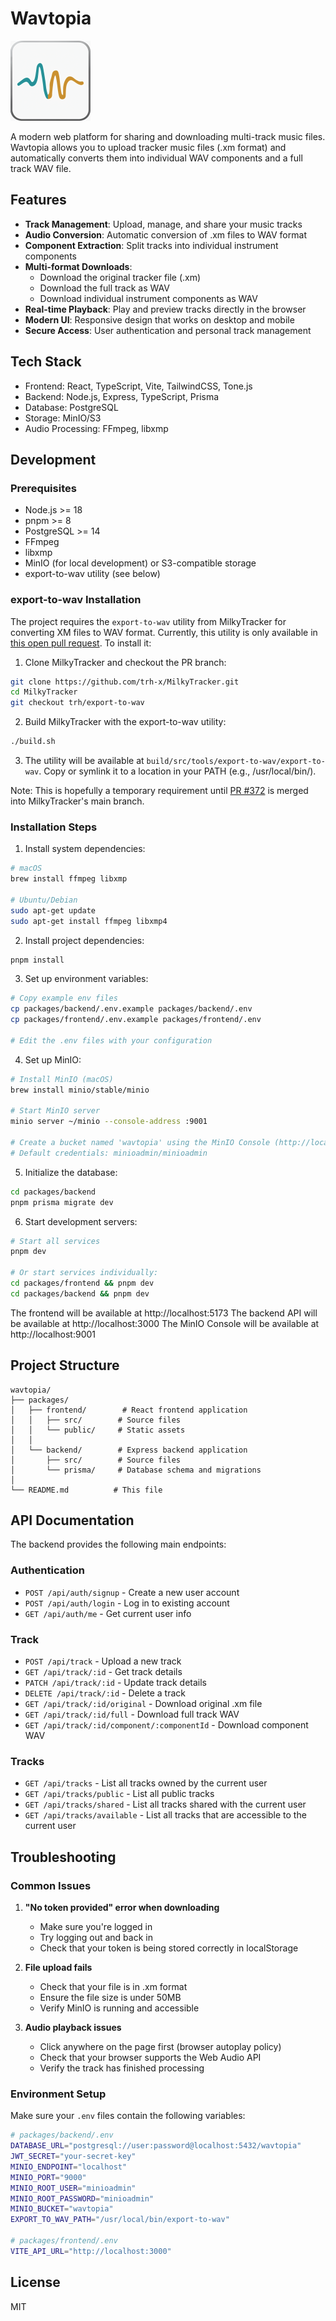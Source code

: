 # Wavtopia

<img src="wavtopia-icon.png" alt="Wavtopia Icon" width="128" height="128" />

A modern web platform for sharing and downloading multi-track music files. Wavtopia allows you to upload tracker music files (.xm format) and automatically converts them into individual WAV components and a full track WAV file.

## Features

- **Track Management**: Upload, manage, and share your music tracks
- **Audio Conversion**: Automatic conversion of .xm files to WAV format
- **Component Extraction**: Split tracks into individual instrument components
- **Multi-format Downloads**:
  - Download the original tracker file (.xm)
  - Download the full track as WAV
  - Download individual instrument components as WAV
- **Real-time Playback**: Play and preview tracks directly in the browser
- **Modern UI**: Responsive design that works on desktop and mobile
- **Secure Access**: User authentication and personal track management

## Tech Stack

- Frontend: React, TypeScript, Vite, TailwindCSS, Tone.js
- Backend: Node.js, Express, TypeScript, Prisma
- Database: PostgreSQL
- Storage: MinIO/S3
- Audio Processing: FFmpeg, libxmp

## Development

### Prerequisites

- Node.js >= 18
- pnpm >= 8
- PostgreSQL >= 14
- FFmpeg
- libxmp
- MinIO (for local development) or S3-compatible storage
- export-to-wav utility (see below)

### export-to-wav Installation

The project requires the `export-to-wav` utility from MilkyTracker for converting XM files to WAV format. Currently, this utility is only available in [this open pull request](https://github.com/milkytracker/MilkyTracker/pull/372). To install it:

1. Clone MilkyTracker and checkout the PR branch:

```bash
git clone https://github.com/trh-x/MilkyTracker.git
cd MilkyTracker
git checkout trh/export-to-wav
```

2. Build MilkyTracker with the export-to-wav utility:

```bash
./build.sh
```

3. The utility will be available at `build/src/tools/export-to-wav/export-to-wav`. Copy or symlink it to a location in your PATH (e.g., /usr/local/bin/).

Note: This is hopefully a temporary requirement until [PR #372](https://github.com/milkytracker/MilkyTracker/pull/372) is merged into MilkyTracker's main branch.

### Installation Steps

1. Install system dependencies:

```bash
# macOS
brew install ffmpeg libxmp

# Ubuntu/Debian
sudo apt-get update
sudo apt-get install ffmpeg libxmp4
```

2. Install project dependencies:

```bash
pnpm install
```

3. Set up environment variables:

```bash
# Copy example env files
cp packages/backend/.env.example packages/backend/.env
cp packages/frontend/.env.example packages/frontend/.env

# Edit the .env files with your configuration
```

4. Set up MinIO:

```bash
# Install MinIO (macOS)
brew install minio/stable/minio

# Start MinIO server
minio server ~/minio --console-address :9001

# Create a bucket named 'wavtopia' using the MinIO Console (http://localhost:9001)
# Default credentials: minioadmin/minioadmin
```

5. Initialize the database:

```bash
cd packages/backend
pnpm prisma migrate dev
```

6. Start development servers:

```bash
# Start all services
pnpm dev

# Or start services individually:
cd packages/frontend && pnpm dev
cd packages/backend && pnpm dev
```

The frontend will be available at http://localhost:5173
The backend API will be available at http://localhost:3000
The MinIO Console will be available at http://localhost:9001

## Project Structure

```
wavtopia/
├── packages/
│   ├── frontend/        # React frontend application
│   │   ├── src/        # Source files
│   │   └── public/     # Static assets
│   │
│   └── backend/        # Express backend application
│       ├── src/        # Source files
│       └── prisma/     # Database schema and migrations
│
└── README.md          # This file
```

## API Documentation

The backend provides the following main endpoints:

### Authentication

- `POST /api/auth/signup` - Create a new user account
- `POST /api/auth/login` - Log in to existing account
- `GET /api/auth/me` - Get current user info

### Track

- `POST /api/track` - Upload a new track
- `GET /api/track/:id` - Get track details
- `PATCH /api/track/:id` - Update track details
- `DELETE /api/track/:id` - Delete a track
- `GET /api/track/:id/original` - Download original .xm file
- `GET /api/track/:id/full` - Download full track WAV
- `GET /api/track/:id/component/:componentId` - Download component WAV

### Tracks

- `GET /api/tracks` - List all tracks owned by the current user
- `GET /api/tracks/public` - List all public tracks
- `GET /api/tracks/shared` - List all tracks shared with the current user
- `GET /api/tracks/available` - List all tracks that are accessible to the current user

## Troubleshooting

### Common Issues

1. **"No token provided" error when downloading**

   - Make sure you're logged in
   - Try logging out and back in
   - Check that your token is being stored correctly in localStorage

2. **File upload fails**

   - Check that your file is in .xm format
   - Ensure the file size is under 50MB
   - Verify MinIO is running and accessible

3. **Audio playback issues**
   - Click anywhere on the page first (browser autoplay policy)
   - Check that your browser supports the Web Audio API
   - Verify the track has finished processing

### Environment Setup

Make sure your `.env` files contain the following variables:

```bash
# packages/backend/.env
DATABASE_URL="postgresql://user:password@localhost:5432/wavtopia"
JWT_SECRET="your-secret-key"
MINIO_ENDPOINT="localhost"
MINIO_PORT="9000"
MINIO_ROOT_USER="minioadmin"
MINIO_ROOT_PASSWORD="minioadmin"
MINIO_BUCKET="wavtopia"
EXPORT_TO_WAV_PATH="/usr/local/bin/export-to-wav"

# packages/frontend/.env
VITE_API_URL="http://localhost:3000"
```

## License

MIT
